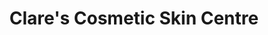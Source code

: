 ---
title: "Clare's Cosmetic Skin Centre"
url: /brading/clares-cosmetic-skin-centre/
shop: beauty
---